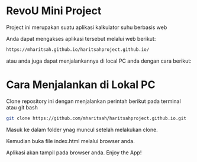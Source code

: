 # RevoU Mini Project
Project ini merupakan suatu aplikasi kalkulator suhu berbasis web 

Anda dapat mengakses aplikasi tersebut melalui web berikut:
```bash
https://mharitsah.github.io/haritsahproject.github.io/
```

atau anda juga dapat menjalankannya di local PC anda dengan cara berikut:

# Cara Menjalankan di Lokal PC
Clone repository ini dengan menjalankan perintah berikut pada terminal atau git bash
```bash
git clone https://github.com/mharitsah/haritsahproject.github.io.git
```
Masuk ke dalam folder ynag muncul setelah melakukan clone.

Kemudian buka file index.html melalui browser anda.

Aplikasi akan tampil pada browser anda. Enjoy the App!
